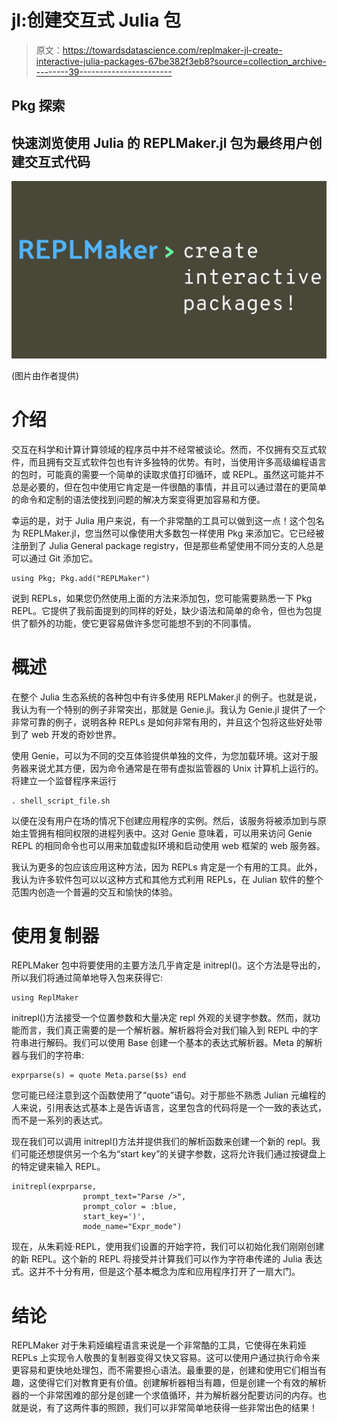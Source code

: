 # jl:创建交互式 Julia 包

> 原文：<https://towardsdatascience.com/replmaker-jl-create-interactive-julia-packages-67be382f3eb8?source=collection_archive---------39----------------------->

## Pkg 探索

## 快速浏览使用 Julia 的 REPLMaker.jl 包为最终用户创建交互式代码

![](img/17ddf94401e1141a727dc687a917ac27.png)

(图片由作者提供)

# 介绍

交互在科学和计算计算领域的程序员中并不经常被谈论。然而，不仅拥有交互式软件，而且拥有交互式软件包也有许多独特的优势。有时，当使用许多高级编程语言的包时，可能真的需要一个简单的读取求值打印循环，或 REPL。虽然这可能并不总是必要的，但在包中使用它肯定是一件很酷的事情，并且可以通过潜在的更简单的命令和定制的语法使找到问题的解决方案变得更加容易和方便。

幸运的是，对于 Julia 用户来说，有一个非常酷的工具可以做到这一点！这个包名为 REPLMaker.jl，您当然可以像使用大多数包一样使用 Pkg 来添加它。它已经被注册到了 Julia General package registry，但是那些希望使用不同分支的人总是可以通过 Git 添加它。

```
using Pkg; Pkg.add("REPLMaker")
```

说到 REPLs，如果您仍然使用上面的方法来添加包，您可能需要熟悉一下 Pkg REPL。它提供了我前面提到的同样的好处，缺少语法和简单的命令，但也为包提供了额外的功能，使它更容易做许多您可能想不到的不同事情。

# 概述

在整个 Julia 生态系统的各种包中有许多使用 REPLMaker.jl 的例子。也就是说，我认为有一个特别的例子非常突出，那就是 Genie.jl。我认为 Genie.jl 提供了一个非常可靠的例子，说明各种 REPLs 是如何非常有用的，并且这个包将这些好处带到了 web 开发的奇妙世界。

使用 Genie，可以为不同的交互体验提供单独的文件，为您加载环境。这对于服务器来说尤其方便，因为命令通常是在带有虚拟监管器的 Unix 计算机上运行的。将建立一个监督程序来运行

```
. shell_script_file.sh
```

以便在没有用户在场的情况下创建应用程序的实例。然后，该服务将被添加到与原始主管拥有相同权限的进程列表中。这对 Genie 意味着，可以用来访问 Genie REPL 的相同命令也可以用来加载虚拟环境和启动使用 web 框架的 web 服务器。

我认为更多的包应该应用这种方法，因为 REPLs 肯定是一个有用的工具。此外，我认为许多软件包可以以这种方式和其他方式利用 REPLs，在 Julian 软件的整个范围内创造一个普遍的交互和愉快的体验。

# 使用复制器

REPLMaker 包中将要使用的主要方法几乎肯定是 initrepl()。这个方法是导出的，所以我们将通过简单地导入包来获得它:

```
using ReplMaker
```

initrepl()方法接受一个位置参数和大量决定 repl 外观的关键字参数。然而，就功能而言，我们真正需要的是一个解析器。解析器将会对我们输入到 REPL 中的字符串进行解码。我们可以使用 Base 创建一个基本的表达式解析器。Meta 的解析器与我们的字符串:

```
exprparse(s) = quote Meta.parse($s) end
```

您可能已经注意到这个函数使用了“quote”语句。对于那些不熟悉 Julian 元编程的人来说，引用表达式基本上是告诉语言，这里包含的代码将是一个一致的表达式，而不是一系列的表达式。

现在我们可以调用 initrepl()方法并提供我们的解析函数来创建一个新的 repl。我们可能还想提供另一个名为“start key”的关键字参数，这将允许我们通过按键盘上的特定键来输入 REPL。

```
initrepl(exprparse, 
                prompt_text="Parse />",
                prompt_color = :blue, 
                start_key=')', 
                mode_name="Expr_mode")
```

现在，从朱莉娅·REPL，使用我们设置的开始字符，我们可以初始化我们刚刚创建的新 REPL。这个新的 REPL 将接受并计算我们可以作为字符串传递的 Julia 表达式。这并不十分有用，但是这个基本概念为库和应用程序打开了一扇大门。

# 结论

REPLMaker 对于朱莉娅编程语言来说是一个非常酷的工具，它使得在朱莉娅 REPLs 上实现令人敬畏的复制器变得又快又容易。这可以使用户通过执行命令来更容易和更快地处理包，而不需要担心语法。最重要的是，创建和使用它们相当有趣，这使得它们对教育更有价值。创建解析器相当有趣，但是创建一个有效的解析器的一个非常困难的部分是创建一个求值循环，并为解析器分配要访问的内存。也就是说，有了这两件事的照顾，我们可以非常简单地获得一些非常出色的结果！